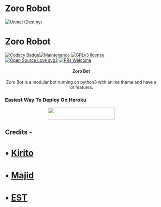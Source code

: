 
# Zoro Robot
![Unmei (Destiny)](https://telegra.ph/file/9ca2f31aff6032b849f63.jpg)
# Zoro Robot
[![Codacy Badge](https://app.codacy.com/project/badge/Grade/729d680436084e0a9cb16f0e875dc097)](https://www.codacy.com/gh/DarkSoulxUltra/Destiny-Bot/dashboard?utm_source=github.com&amp;utm_medium=referral&amp;utm_content=DarkSoulxUltra/Destiny-Bot&amp;utm_campaign=Badge_Grade_Settings)[![Maintenance](https://img.shields.io/badge/Maintained%3F-yes-black&light.svg)](https://github.com/ZoroLuffy1/Zoroxbot/graphs/commit-activity) [![GPLv3 license](https://img.shields.io/badge/License-GPLv3-Green&black.svg)](https://perso.crans.org/besson/LICENSE.html) [![Open Source Love svg2](https://badges.frapsoft.com/os/v2/open-source.svg?v=103)](https://github.com/ellerbrock/open-source-badges/) [![PRs Welcome](https://img.shields.io/badge/PRs-welcome-green&light.svg?style=flat-square)](https://makeapullrequest.com)


<h4><p align="center"> Zoro Bot </p></h4>

<p align="center">Zoro Bot is a modular bot running on python3 with anime theme and have a lot features.</p>


### Easiest Way To Deploy On Heroku 

<p align="center"><a href="https://heroku.com/deploy?template=https://github.com/ZoroLuffy1/Zoroxbot"> <img src="https://img.shields.io/badge/Deploy%20To%20Heroku-Purple&green?style=for-the-badge&logo=heroku" width="220" height="38.45"/></a></p>




## Credits -

# • [Kirito](https://github.com/ZoroLuffy1)

# • [Majid](https://github.com/majid-nex)

# • [EST](https://t.me/estanimes)
